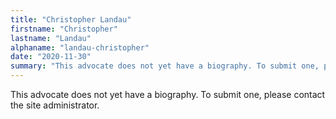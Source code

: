 ```yaml
---
title: "Christopher Landau"
firstname: "Christopher"
lastname: "Landau"
alphaname: "landau-christopher"
date: "2020-11-30"
summary: "This advocate does not yet have a biography. To submit one, please contact the site administrator."
---
```

This advocate does not yet have a biography. To submit one, please contact the site administrator.

